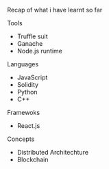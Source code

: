 Recap of what i have learnt so far 

Tools
- Truffle suit 
- Ganache
- Node.js runtime

Languages
- JavaScript 
- Solidity 
- Python 
- C++

Framewoks 
- React.js

Concepts 
- Distributed Architechture
- Blockchain 


